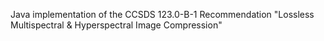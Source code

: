 Java implementation of the CCSDS 123.0-B-1 Recommendation "Lossless Multispectral & Hyperspectral Image Compression"
